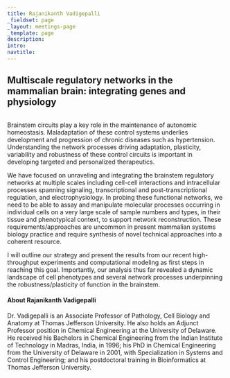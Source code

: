 ```yaml
---
title: Rajanikanth Vadigepalli
_fieldset: page
_layout: meetings-page
_template: page
description:
intro:
navtitle:
---
```

## Multiscale regulatory networks in the mammalian brain: integrating genes and physiology

<img src="http://db.tt/Vi5Z6shP" alt="" class="portrait-left" />

Brainstem circuits play a key role in the maintenance of autonomic homeostasis. Maladaptation of these control 
systems underlies development and progression of chronic diseases such as hypertension. Understanding the network 
processes driving adaptation, plasticity, variability and robustness of these control circuits is important in 
developing targeted and personalized therapeutics. 

We have focused on unraveling and integrating the brainstem regulatory networks at multiple scales including 
cell-cell interactions and intracellular processes spanning signaling, transcriptional and post-transcriptional 
regulation, and electrophysiology. In probing these functional networks, we need to be able to assay and manipulate 
molecular processes occurring in individual cells on a very large scale of sample numbers and types, in their 
tissue and phenotypical context, to support network reconstruction. These requirements/approaches are uncommon 
in present mammalian systems biology practice and require synthesis of novel technical approaches into a coherent 
resource.

I will outline our strategy and present the results from our recent high-throughput experiments and computational 
modeling as first steps in reaching this goal. Importantly, our analysis thus far revealed a dynamic landscape of 
cell phenotypes and several network processes underpinning the robustness/plasticity of function in the brainstem.



#### About Rajanikanth Vadigepalli

Dr. Vadigepalli is an Associate Professor of Pathology, Cell Biology and Anatomy at Thomas Jefferson University. 
He also holds an Adjunct Professor position in Chemical Engineering at the University of Delaware. 
He received his Bachelors in Chemical Engineering from the Indian Institute of Technology in Madras, India, 
in 1996; his PhD in Chemical Engineering from the University of Delaware in 2001, with Specialization in Systems 
and Control Engineering; and his postdoctoral training in Bioinformatics at Thomas Jefferson University.

